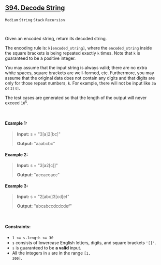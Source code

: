 ## [394. Decode String](https://leetcode.com/problems/decode-string/)

<code>Medium</code> <code>String</code> <code>Stack</code> <code>Recursion</code>

<br>

Given an encoded string, return its decoded string.

The encoding rule is: <code>k[encoded_string]</code>, where the <code>encoded_string</code> inside the square brackets is being repeated exactly <code>k</code> times. Note that <code>k</code> is guaranteed to be a positive integer.

You may assume that the input string is always valid; there are no extra white spaces, square brackets are well-formed, etc. Furthermore, you may assume that the original data does not contain any digits and that digits are only for those repeat numbers, <code>k</code>. For example, there will not be input like <code>3a</code> or <code>2[4]</code>.

The test cases are generated so that the length of the output will never exceed <code>10<sup>5</sup></code>.

<br>

#### Example 1:

> __Input:__ s = "3[a]2[bc]"
>
> __Output:__ "aaabcbc"

#### Example 2:

> __Input:__ s = "3[a2[c]]"
>
> __Output:__ "accaccacc"

#### Example 3:

> __Input:__ s = "2[abc]3[cd]ef"
>
> __Output:__ "abcabccdcdcdef"

<br>

#### Constraints:

- <code>1 <= s.length <= 30</code>
- <code>s</code> consists of lowercase English letters, digits, and square brackets <code>'[]'</code>.
- <code>s</code> is guaranteed to be __a valid__ input.
- All the integers in <code>s</code> are in the range <code>[1, 300]</code>.